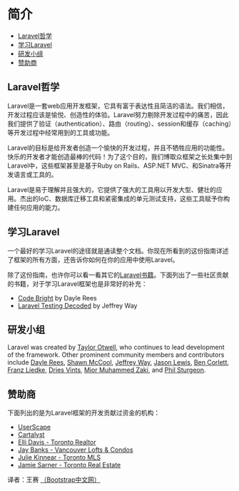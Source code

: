 # 简介

- [Laravel哲学](#laravel-philosophy)
- [学习Laravel](#learning-laravel)
- [研发小组](#development-team)
- [赞助商](#framework-sponsors)

<a name="laravel-philosophy"></a>
## Laravel哲学

Laravel是一套web应用开发框架，它具有富于表达性且简洁的语法。我们相信，开发过程应该是愉悦、创造性的体验。Laravel努力剔除开发过程中的痛苦，因此我们提供了验证（authentication）、路由（routing）、session和缓存（caching）等开发过程中经常用到的工具或功能。

Laravel的目标是给开发者创造一个愉快的开发过程，并且不牺牲应用的功能性。快乐的开发者才能创造最棒的代码！为了这个目的，我们博取众框架之长处集中到Laravel中，这些框架甚至是基于Ruby on Rails、ASP.NET MVC、和Sinatra等开发语言或工具的。

Laravel是易于理解并且强大的，它提供了强大的工具用以开发大型、健壮的应用。杰出的IoC、数据库迁移工具和紧密集成的单元测试支持，这些工具赋予你构建任何应用的能力。

<a name="learning-laravel"></a>
## 学习Laravel

一个最好的学习Laravel的途径就是通读整个文档。你现在所看到的这份指南详述了框架的所有方面，还告诉你如何在你的应用中使用Laravel。

除了这份指南，也许你可以看一看其它的[Laravel书籍](http://wiki.laravel.io/Books)。下面列出了一些社区贡献的书籍，对于学习Laravel框架也是非常好的补充：

- [Code Bright](https://leanpub.com/codebright) by Dayle Rees
- [Laravel Testing Decoded](https://leanpub.com/laravel-testing-decoded) by Jeffrey Way

<a name="development-team"></a>
## 研发小组

Laravel was created by [Taylor Otwell](https://github.com/taylorotwell), who continues to lead development of the framework. Other prominent community members and contributors include [Dayle Rees](https://github.com/daylerees), [Shawn McCool](https://github.com/ShawnMcCool), [Jeffrey Way](https://github.com/JeffreyWay), [Jason Lewis](https://github.com/jasonlewis), [Ben Corlett](https://github.com/bencorlett), [Franz Liedke](https://github.com/franzliedke), [Dries Vints](https://github.com/driesvints), [Mior Muhammed Zaki](https://github.com/crynobone), and [Phil Sturgeon](https://github.com/philsturgeon).

<a name="framework-sponsors"></a>
## 赞助商

下面列出的是为Laravel框架的开发贡献过资金的机构：

- [UserScape](http://userscape.com)
- [Cartalyst](http://cartalyst.com)
- [Elli Davis - Toronto Realtor](http://ellidavis.com)
- [Jay Banks - Vancouver Lofts & Condos](http://jaybanks.ca/vancouver-lofts-condos)
- [Julie Kinnear - Toronto MLS](http://juliekinnear.com/toronoto-mls-listings)
- [Jamie Sarner - Toronto Real Estate](http://jamiesarner.com)

译者：王赛  [（Bootstrap中文网）](http://www.bootcss.com)
